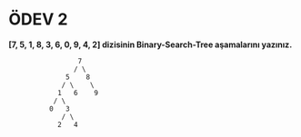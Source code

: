 # ÖDEV 2

**[7, 5, 1, 8, 3, 6, 0, 9, 4, 2] dizisinin Binary-Search-Tree aşamalarını yazınız.**

                     7
                    / \
                  5    8
                 / \    \
                1   6    9
               / \
              0   3
                 / \
                2   4